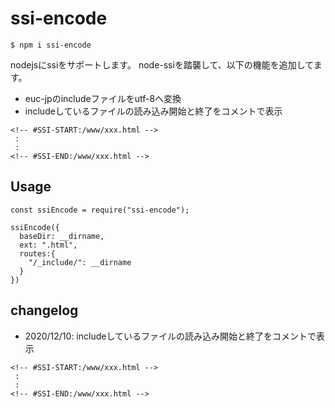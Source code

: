 # ssi-encode

`$ npm i ssi-encode`

nodejsにssiをサポートします。
node-ssiを踏襲して、以下の機能を追加してます。

* euc-jpのincludeファイルをutf-8へ変換
* includeしているファイルの読み込み開始と終了をコメントで表示
```
<!-- #SSI-START:/www/xxx.html -->
 :
 :
<!-- #SSI-END:/www/xxx.html -->
```


## Usage
```
const ssiEncode = require("ssi-encode");

ssiEncode({
  baseDir: __dirname,
  ext: ".html",
  routes:{
    "/_include/": __dirname
  }
})
```

## changelog
* 2020/12/10: includeしているファイルの読み込み開始と終了をコメントで表示
```
<!-- #SSI-START:/www/xxx.html -->
 :
 :
<!-- #SSI-END:/www/xxx.html -->
```
<!-- [![](https://raw.githubusercontent.com/777ky/ssi-encode/image/images/change-20121001.gif)]() -->

